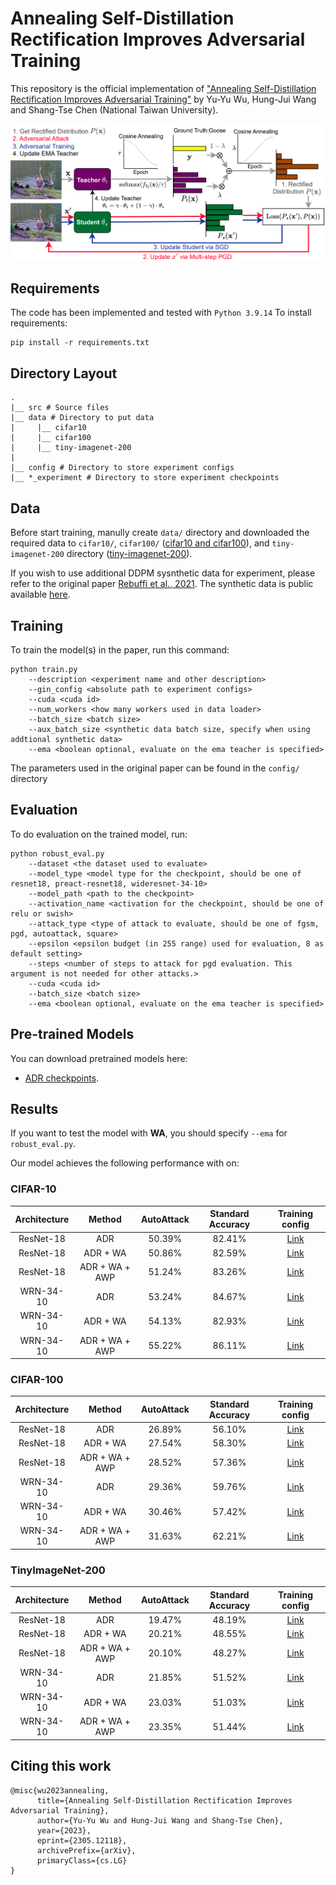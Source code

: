 # Annealing Self-Distillation Rectification Improves Adversarial Training

This repository is the official implementation of ["Annealing Self-Distillation Rectification Improves Adversarial Training"](https://arxiv.org/abs/2305.12118) by Yu-Yu Wu, Hung-Jui Wang and Shang-Tse Chen (National Taiwan University). 

![overview](./figures/overview.png)


## Requirements

The code has been implemented and tested with `Python 3.9.14`
To install requirements:

```setup
pip install -r requirements.txt
```

## Directory Layout

	.
	|__ src # Source files
	|__ data # Directory to put data
	|     |__ cifar10
	|     |__ cifar100
	|     |__ tiny-imagenet-200
	|
	|__ config # Directory to store experiment configs
	|__ *_experiment # Directory to store experiment checkpoints

## Data
Before start training, manully create `data/` directory and downloaded the required data to `cifar10/`, `cifar100/` ([cifar10 and cifar100](https://www.cs.toronto.edu/~kriz/cifar.html)), and `tiny-imagenet-200` directory ([tiny-imagenet-200](https://gist.github.com/moskomule/2e6a9a463f50447beca4e64ab4699ac4)).

If you wish to use additional DDPM sysnthetic data for experiment, please refer to the original paper [Rebuffi et al., 2021](https://arxiv.org/abs/2103.01946). The synthetic data is public available [here](https://github.com/deepmind/deepmind-research/tree/master/adversarial_robustness).

## Training

To train the model(s) in the paper, run this command:

```train
python train.py
	--description <experiment name and other description>
	--gin_config <absolute path to experiment configs>
	--cuda <cuda id>
	--num_workers <how many workers used in data loader>
	--batch_size <batch size>
	--aux_batch_size <synthetic data batch size, specify when using addtional synthetic data>
	--ema <boolean optional, evaluate on the ema teacher is specified>
```

The parameters used in the original paper can be found in the `config/` directory

## Evaluation

To do evaluation on the trained model, run:

```eval
python robust_eval.py 
	--dataset <the dataset used to evaluate>
	--model_type <model type for the checkpoint, should be one of resnet18, preact-resnet18, wideresnet-34-10>
	--model_path <path to the checkpoint>
	--activation_name <activation for the checkpoint, should be one of relu or swish>
	--attack_type <type of attack to evaluate, should be one of fgsm, pgd, autoattack, square>
	--epsilon <epsilon budget (in 255 range) used for evaluation, 8 as default setting>
	--steps <number of steps to attack for pgd evaluation. This argument is not needed for other attacks.>
	--cuda <cuda id>
	--batch_size <batch size>
	--ema <boolean optional, evaluate on the ema teacher is specified>
```

## Pre-trained Models

You can download pretrained models here:

- [ADR checkpoints](https://zenodo.org/record/7949567#.ZGiT9dJByV4). 

## Results

If you want to test the model with **WA**, you should specify `--ema` for `robust_eval.py`.

Our model achieves the following performance with on:

### CIFAR-10

| Architecture  | Method          | AutoAttack  | Standard Accuracy | Training config |
| :---: | :---: | :---: | :---: | :---: | 
| ResNet-18     | ADR             |  50.39%     | 82.41%        |[Link](config/cifar10/resnet18_pgd_sgd_adr.gin)      |
| ResNet-18     | ADR + WA        |  50.86%     | 82.59%        |[Link](config/cifar10/resnet18_pgd_sgd_adr.gin)|
| ResNet-18     | ADR + WA + AWP  |  51.24%     | 83.26%        |[Link](config/cifar10/resnet18_pgd_awp_adr.gin)|
| WRN-34-10     | ADR             |  53.24%     | 84.67%        |[Link](config/cifar10/wrn_pgd_sgd_adr.gin)|
| WRN-34-10     | ADR + WA        |  54.13%     | 82.93%        |[Link](config/cifar10/wrn_pgd_sgd_adr.gin)|
| WRN-34-10     | ADR + WA + AWP  |  55.22%     | 86.11%        |[Link](config/cifar10/wrn_pgd_awp_adr.gin)|

### CIFAR-100

| Architecture  | Method          | AutoAttack  | Standard Accuracy | Training config |
| :---: | :---: | :---: | :---: | :---: | 
| ResNet-18     | ADR             |   26.89%   |   56.10%    |[Link](config/cifar100/resnet18_pgd_sgd_adr.gin)      |
| ResNet-18     | ADR + WA        |   27.54%   |   58.30%    |[Link](config/cifar100/resnet18_pgd_sgd_adr.gin)|
| ResNet-18     | ADR + WA + AWP  |   28.52%   |   57.36%  |[Link](config/cifar100/resnet18_pgd_awp_adr.gin)|
| WRN-34-10     | ADR             |   29.36%   |   59.76%        |[Link](config/cifar100/wrn_pgd_sgd_adr.gin)|
| WRN-34-10     | ADR + WA        |   30.46%   |   57.42%        |[Link](config/cifar100/wrn_pgd_sgd_adr.gin)|
| WRN-34-10     | ADR + WA + AWP  |   31.63%   |   62.21%        |[Link](config/cifar100/wrn_pgd_awp_adr.gin)|


### TinyImageNet-200

| Architecture  | Method          | AutoAttack  | Standard Accuracy | Training config | 
| :---: | :---: | :---: | :---: | :---: | 
| ResNet-18     | ADR             |     19.47%     |        48.19%        |[Link](config/tiny-imagenet/resnet18_pgd_sgd_adr.gin)      |
| ResNet-18     | ADR + WA        |     20.21%     |        48.55%        |[Link](config/tiny-imagenet/resnet18_pgd_sgd_adr.gin)|
| ResNet-18     | ADR + WA + AWP  |     20.10%     |        48.27%        |[Link](config/tiny-imagenet/resnet18_pgd_awp_adr.gin)|
| WRN-34-10     | ADR             |     21.85%     |        51.52%        |[Link](config/tiny-imagenet/wrn_pgd_sgd_adr.gin)|
| WRN-34-10     | ADR + WA        |     23.03%     |        51.03%        |[Link](config/tiny-imagenet/wrn_pgd_sgd_adr.gin)|
| WRN-34-10     | ADR + WA + AWP  |     23.35%     |        51.44%        |[Link](config/tiny-imagenet/wrn_pgd_awp_adr.gin)|

## Citing this work

```
@misc{wu2023annealing,
      title={Annealing Self-Distillation Rectification Improves Adversarial Training}, 
      author={Yu-Yu Wu and Hung-Jui Wang and Shang-Tse Chen},
      year={2023},
      eprint={2305.12118},
      archivePrefix={arXiv},
      primaryClass={cs.LG}
}
```
